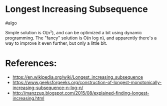 # Longest Increasing Subsequence
#algo

Simple solution is O(n²), and can be optimized a bit using dynamic programming. The "fancy" solution is O(n log n), and apparently there's a way to improve it even further, but only a little bit.

# References:
* https://en.wikipedia.org/wiki/Longest_increasing_subsequence
* https://www.geeksforgeeks.org/construction-of-longest-monotonically-increasing-subsequence-n-log-n/
* http://manzzup.blogspot.com/2015/08/explained-finding-longest-increasing.html
